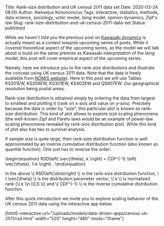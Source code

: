 Title: Rank-size distribution and UK census 2011 data set
Date: 2020-03-24 08:00
Author: Aleksejus Kononovicius
Tags: interactive, statistics, methods, data science, sociology, voter model, Ising model, opinion dynamics, Zipf's law
Slug: rank-size-distribution-and-uk-census-2011-data-set
Status: published

While we haven't told you the previous post on
[Kawasaki dynamics]({filename}/articles/2020/kawasaki-ising-model.md) is actually
meant as a context towards upcoming series of posts. While it covered
theoretical aspect of the upcoming series, as the model we will talk about is
build on the same premise as Kawasaki interpretation of the Ising model, this
post will cover empirical aspect of the upcoming series.

Namely, here we introduce you to the rank-size distributions and illustrate the
concept using UK census 2011 data. Note that the data is freely available from
[NOMIS website](https://www.nomisweb.co.uk/query/select/getdatasetbytheme.asp?opt=3&theme=&subgrp=)).
Here in this post we will use Tables KS201EW, KS209EW, KS301EW, KS402EW and
QS607EW. Our geographical resolution being postal areas.

<!--more-->

Rank-size distribution is obtained simply by ordering the data from largest
to smallest and plotting it (rank on x-axis and value on y-axis). Precisely
because the data is order by "size", this particular plot is known as rank-size
distribution. This kind of plot allows to explore size scaling phenomena (the
well-known Zipf and Pareto laws would be an example of power-law scaling
phenomena revealed by rank-size distribution plot). While this kind of plot
also has ties to survival analysis.

If sample size is quite large, then rank-size distribution function is well
approximated by an inverse cumulative distribution function (also known as
quantile function). One just has to reverse the order:

\begin{equation}
RSD\left( \vec{\theta}, k \right) = CDF^{-1} \left( \vec{\theta}, 1-k \right) .
\end{equation}

In the above \\\( RSD\left(\dots\right) \\\) is the rank-size distribution
function, \\\( \vec{\theta} \\\) is the distribution parameter vector,
\\\( k \\\) is normalized rank (\\\( k \in [0,1] \\\)) and \\\( CDF^{-1} \\\)
is the inverse cumulative distribution function.

After this quick introduction we invite you to explore scaling behavior of the
UK census 2011 data using the interactive app below.

[html5-interactive url="/uploads/models/data-driven-apps/census-uk-2011/rsd.html"
width="520" height="460" mode="iframe"]
